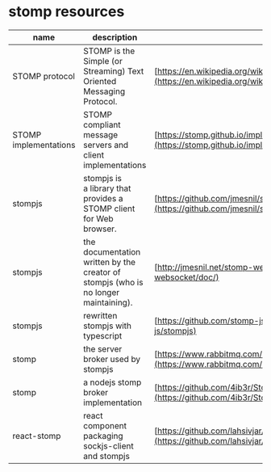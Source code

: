 # stomp resources

| name | description | url
| -------------------------------------------------------------------------------------------------------------------------------------------------------------------------------------------------------------- | ------------------------------------------------------------------------------------------------------------ | ---------------------------------------------------------------------------------------------------------------------------------------------------- |
| STOMP protocol                                                                                                                                                                                                 | STOMP is the Simple (or Streaming) Text Oriented Messaging Protocol.                                         | [https://en.wikipedia.org/wiki/Streaming_Text_Oriented_Messaging_Protocol](https://en.wikipedia.org/wiki/Streaming_Text_Oriented_Messaging_Protocol) |
| STOMP implementations                                                                                                                                                                                               | STOMP compliant message servers and client implementations                                                                                           | [https://stomp.github.io/implementations.html](https://stomp.github.io/implementations.html)                                                         |
| stompjs                                                                                                                                                                                                        | stompjs is a library that provides a STOMP client for Web browser.                                                                                                   | [https://github.com/jmesnil/stomp-websocket](https://github.com/jmesnil/stomp-websocket)                                                             |
| stompjs                                                                                                                                                                                                        | the documentation written by the creator of stompjs (who is no longer maintaining).  | [http://jmesnil.net/stomp-websocket/doc/](http://jmesnil.net/stomp-websocket/doc/)                                                                   |
| stompjs                                                                                                                                                                                                        | rewritten stompjs with typescript                                                                                                  | [https://github.com/stomp-js/stompjs](https://github.com/stomp-js/stompjs)                                                                           |
| stomp                                                                                                                                                                                                          | the server broker used by stompjs                                                                                | [https://www.rabbitmq.com/stomp.html](https://www.rabbitmq.com/stomp.html)                                                                           |
| stomp                                                                                                                                                                                                          | a nodejs stomp broker implementation                                                                          | [https://github.com/4ib3r/StompBrokerJS](https://github.com/4ib3r/StompBrokerJS)                                                                     |
| react-stomp                                                                                                                                                                                                    | react component packaging sockjs-client and stompjs                                                                | [https://github.com/lahsivjar/react-stomp#readme](https://github.com/lahsivjar/react-stomp#readme)                                                   |
